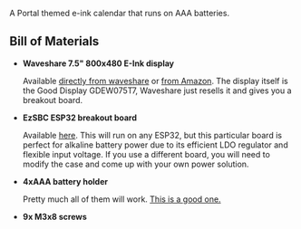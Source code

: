 A Portal themed e-ink calendar that runs on AAA batteries.

## Bill of Materials

- **Waveshare 7.5" 800x480 E-Ink display**
  
    Available [directly from waveshare]([foo.com](https://www.waveshare.com/product/displays/e-paper/epaper-1/7.5inch-e-paper-hat.htm)) or [from Amazon](https://www.amazon.com/gp/product/B075R4QY3L). The display itself is the Good Display GDEW075T7, Waveshare just resells it and gives you a breakout board.

- **EzSBC ESP32 breakout board**

    Available [here](https://www.ezsbc.com/product/esp32-breakout-and-development-board/). This will run on any ESP32, but this particular board is perfect for alkaline battery power due to its efficient LDO regulator and flexible input voltage. If you use a different board, you will need to modify the case and come up with your own power solution.

- **4xAAA battery holder**

    Pretty much all of them will work. [This is a good one.](https://www.pololu.com/product/1145/specs)

- **9x M3x8 screws**
